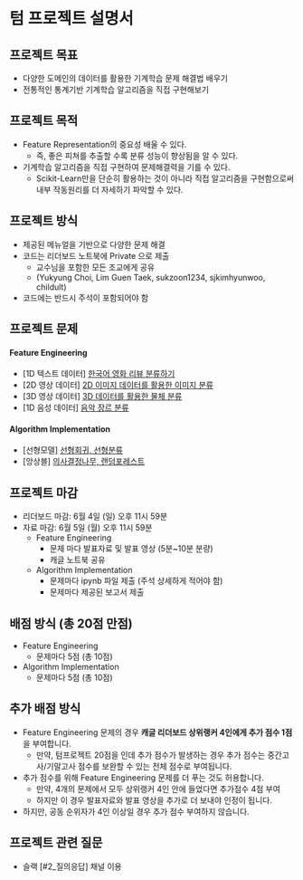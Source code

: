 
# 텀 프로젝트 설명서

## 프로젝트 목표
- 다양한 도메인의 데이터를 활용한 기계학습 문제 해결법 배우기
- 전통적인 통계기반 기계학습 알고리즘을 직접 구현해보기 
 
## 프로젝트 목적
- Feature Representation의 중요성 배울 수 있다.
  - 즉, 좋은 피쳐를 추출할 수록 분류 성능이 향상됨을 알 수 있다.
- 기계학습 알고리즘을 직접 구현하여 문제해결력을 기를 수 있다.
  - Scikit-Learn만을 단순히 활용하는 것이 아니라 직접 알고리즘을 구현함으로써 내부 작동원리를 더 자세하기 파악할 수 있다.

## 프로젝트 방식
- 제공된 메뉴얼을 기반으로 다양한 문제 해결
- 코드는 리더보드 노트북에 Private 으로 제출
  - 교수님을 포함한 모든 조교에게 공유
  - (Yukyung Choi, Lim Guen Taek, sukzoon1234, sjkimhyunwoo, childult)
- 코드에는 반드시 주석이 포함되어야 함

## 프로젝트 문제
#### Feature Engineering 
- [1D 텍스트 데이터]  [한국어 영화 리뷰 분류하기]()
- [2D 영상 데이터]    [2D 이미지 데이터를 활용한 이미지 분류]()
- [3D 영상 데이터]    [3D 데이터를 활용한 물체 분류]()
- [1D 음성 데이터]    [음악 장르 분류]()

#### Algorithm Implementation
- [선형모델] [선형회귀, 선형분류]()
- [앙상블] [의사결정나무, 랜덤포레스트]()

## 프로젝트 마감
- 리더보드 마감: 6월 4일 (일) 오후 11시 59분 
- 자료 마감: 6월 5일 (월) 오후 11시 59분 
  - Feature Engineering 
      - 문제 마다 발표자료 및 발표 영상 (5분~10분 분량)
      - 캐글 노트북 공유
   - Algorithm Implementation
      - 문제마다 ipynb 파일 제출 (주석 상세하게 적어야 함)
      - 문제마다 제공된 보고서 제출

## 배점 방식 (총 20점 만점)
- Feature Engineering 
    - 문제마다 5점 (총 10점)
 - Algorithm Implementation
    - 문제마다 5점 (총 10점)

## 추가 배점 방식
- Feature Engineering 문제의 경우 **캐글 리더보드 상위랭커 4인에게 추가 점수 1점**을 부여합니다.
    - 만약, 텀프로젝트 20점을 인데 추가 점수가 발생하는 경우 추가 점수는 중간고사/기말고사 점수를 보완할 수 있는 전체 점수로 부여됩니다.
- 추가 점수를 위해 Feature Engineering 문제를 더 푸는 것도 허용합니다.
    - 만약, 4개의 문제에서 모두 상위랭커 4인 안에 들었다면 추가점수 4점 부여
    - 하지만 이 경우 발표자료와 발표 영상을 추가로 더 보내야 인정이 됩니다.
- 하지만, 공동 순위자가 4인 이상일 경우 추가 점수 부여하지 않습니다.

## 프로젝트 관련 질문
- 슬랙 [#2_질의응답] 채널 이용
